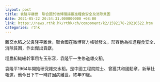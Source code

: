 ```yaml
---
layout: post
title: 袁隆平離世　聯合國於微博讚揚推進糧食安全及消除貧困
date: 2021-05-22 20:54:31.000000000 +08:00
link: https://news.rthk.hk/rthk/ch/component/k2/1592178-20210522.htm
categories: rthk
---
```


雜交水稻之父袁隆平離世，聯合國在微博官方帳號發文，形容他為推進糧食安全、消除貧困，作出傑出貢獻。

糧農組織總幹事屈冬玉形容，袁隆平一生修道雜交稻。

袁隆平1964年開始研究雜交水稻，是中國工程院院士、曾獲共和國勳章，新華社報道，他今日下午一時許因病離世，終年91歲。

